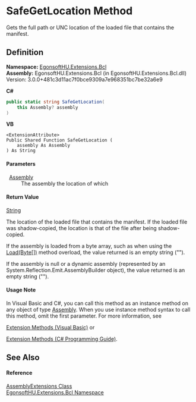 # SafeGetLocation Method


Gets the full path or UNC location of the loaded file that contains the manifest.



## Definition
**Namespace:** <a href="N_EgonsoftHU_Extensions_Bcl.md">EgonsoftHU.Extensions.Bcl</a>  
**Assembly:** EgonsoftHU.Extensions.Bcl (in EgonsoftHU.Extensions.Bcl.dll) Version: 3.0.0+481c3d11ac7f0bce9309a7e968351bc7be32a6e9

**C#**
``` C#
public static string SafeGetLocation(
	this Assembly? assembly
)
```
**VB**
``` VB
<ExtensionAttribute>
Public Shared Function SafeGetLocation ( 
	assembly As Assembly
) As String
```



#### Parameters
<dl><dt>  <a href="https://learn.microsoft.com/dotnet/api/system.reflection.assembly" target="_blank" rel="noopener noreferrer">Assembly</a></dt><dd>The assembly the location of which</dd></dl>

#### Return Value
<a href="https://learn.microsoft.com/dotnet/api/system.string" target="_blank" rel="noopener noreferrer">String</a>  

The location of the loaded file that contains the manifest. If the loaded file was shadow-copied, the location is that of the file after being shadow-copied.

If the assembly is loaded from a byte array, such as when using the <a href="https://learn.microsoft.com/dotnet/api/system.reflection.assembly.load#system-reflection-assembly-load(system-byte())" target="_blank" rel="noopener noreferrer">Load(Byte[])</a> method overload, the value returned is an empty string ("").

If the assembly is null or a dynamic assembly (represented by an System.Reflection.Emit.AssemblyBuilder object), the value returned is an empty string ("").


#### Usage Note
In Visual Basic and C#, you can call this method as an instance method on any object of type <a href="https://learn.microsoft.com/dotnet/api/system.reflection.assembly" target="_blank" rel="noopener noreferrer">Assembly</a>. When you use instance method syntax to call this method, omit the first parameter. For more information, see <a href="https://docs.microsoft.com/dotnet/visual-basic/programming-guide/language-features/procedures/extension-methods" target="_blank" rel="noopener noreferrer">

Extension Methods (Visual Basic)</a> or <a href="https://docs.microsoft.com/dotnet/csharp/programming-guide/classes-and-structs/extension-methods" target="_blank" rel="noopener noreferrer">

Extension Methods (C# Programming Guide)</a>.

## See Also


#### Reference
<a href="T_EgonsoftHU_Extensions_Bcl_AssemblyExtensions.md">AssemblyExtensions Class</a>  
<a href="N_EgonsoftHU_Extensions_Bcl.md">EgonsoftHU.Extensions.Bcl Namespace</a>  
